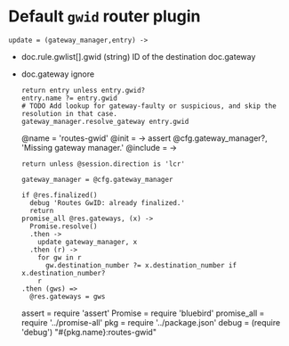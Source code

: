 Default `gwid` router plugin
============================

    update = (gateway_manager,entry) ->

* doc.rule.gwlist[].gwid (string) ID of the destination doc.gateway
* doc.gateway ignore

      return entry unless entry.gwid?
      entry.name ?= entry.gwid
      # TODO Add lookup for gateway-faulty or suspicious, and skip the resolution in that case.
      gateway_manager.resolve_gateway entry.gwid

    @name = 'routes-gwid'
    @init = ->
      assert @cfg.gateway_manager?, 'Missing gateway manager.'
    @include = ->

      return unless @session.direction is 'lcr'

      gateway_manager = @cfg.gateway_manager

      if @res.finalized()
        debug 'Routes GwID: already finalized.'
        return
      promise_all @res.gateways, (x) ->
        Promise.resolve()
        .then ->
          update gateway_manager, x
        .then (r) ->
          for gw in r
            gw.destination_number ?= x.destination_number if x.destination_number?
          r
      .then (gws) =>
        @res.gateways = gws

    assert = require 'assert'
    Promise = require 'bluebird'
    promise_all = require '../promise-all'
    pkg = require '../package.json'
    debug = (require 'debug') "#{pkg.name}:routes-gwid"
